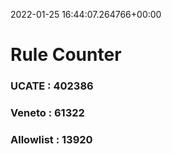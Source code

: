2022-01-25 16:44:07.264766+00:00
# Rule Counter 
 ### UCATE : 402386

 ### Veneto : 61322

 ### Allowlist : 13920